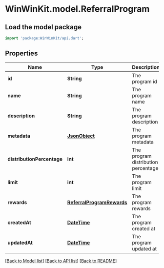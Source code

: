 # WinWinKit.model.ReferralProgram

## Load the model package
```dart
import 'package:WinWinKit/api.dart';
```

## Properties
Name | Type | Description | Notes
------------ | ------------- | ------------- | -------------
**id** | **String** | The program id | 
**name** | **String** | The program name | 
**description** | **String** | The program description | 
**metadata** | [**JsonObject**](.md) | The program metadata | 
**distributionPercentage** | **int** | The program distribution percentage | 
**limit** | **int** | The program limit | 
**rewards** | [**ReferralProgramRewards**](ReferralProgramRewards.md) | The program rewards | 
**createdAt** | [**DateTime**](DateTime.md) | The program created at | 
**updatedAt** | [**DateTime**](DateTime.md) | The program updated at | 

[[Back to Model list]](../README.md#documentation-for-models) [[Back to API list]](../README.md#documentation-for-api-endpoints) [[Back to README]](../README.md)


